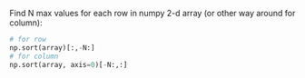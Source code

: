 Find N max values for each row in numpy 2-d array (or other way around for column):

```python
# for row
np.sort(array)[:,-N:]
# for column
np.sort(array, axis=0)[-N:,:]
```

